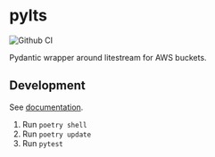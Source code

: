 # pylts

![Github CI](https://github.com/justmars/pylts/actions/workflows/main.yml/badge.svg)

Pydantic wrapper around litestream for AWS buckets.

## Development

See [documentation](https://justmars.github.io/pylts).

1. Run `poetry shell`
2. Run `poetry update`
3. Run `pytest`
